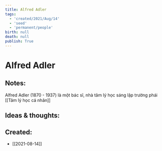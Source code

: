 ```yaml
---
title: Alfred Adler
tags:
  - 'created/2021/Aug/14'
  - 'seed'
  - 'permanent/people'
birth: null
death: null
publish: True
---
```

# Alfred Adler

## Notes:
Alfred Adler (1870 - 1937) là một bác sĩ, nhà tâm lý học sáng lập trường phái [[Tâm lý học cá nhân]]

## Ideas & thoughts:

## Created:
- [[2021-08-14]]

